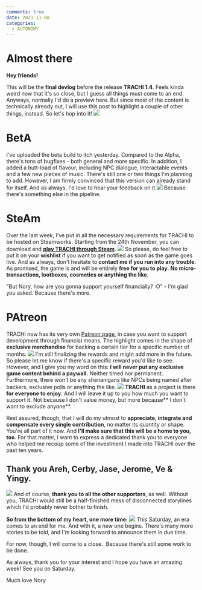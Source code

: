 ```yaml
---
comments: true
date: 2021-11-08
categories:
  - AUTONOMY
---
```


# Almost there

**Hey friends!**

This will be the **final devlog** before the release **TRACHI 1.4**. 
Feels kinda weird now that it's so close, but I guess all things must come to an end.
Anyways, normally I'd do a preview here. But since most of the content is technically already out, I will use this post to highlight a couple of other things, instead.
So let's hop into it!
![](https://img.itch.zone/aW1nLzczOTYwMjkucG5n/original/x%2BRG8z.png)
<!-- more -->

# BetA
I've uploaded the beta build to itch yesterday. Compared to the Alpha, there's tons of bugfixes - both general and more specific.
In addition, I added a butt-load of flavour, including NPC dialogue, interactable events and a few new pieces of music.
There's still one or two things I'm planning to add. However, I am firmly convinced that this version can already stand for itself.
And as always, I'd love to hear your feedback on it.![](https://img.itch.zone/aW1nLzczOTYwNTcucG5n/original/BLXS5R.png)
Because there's something else in the pipeline.

# SteAm
Over the last week, I've put in all the necessary requirements for TRACHI to be hosted on Steamworks. 
Starting from the 24th November, you can download and **[play TRACHI through Steam](https://store.steampowered.com/app/1811440/TRACHI/)**.
![](https://img.itch.zone/aW1nLzczOTc4NjEucG5n/original/FytoSD.png)
So please, do feel free to put it on your **wishlist** if you want to get notified as soon as the game goes live. And as always, don't hesitate to **contact me if you run into any trouble**.
As promised, the game is and will be entirely **free for you to play**. 
**No micro-transactions, lootboxes, cosmetics or anything the like**.

"But Nory, how are you gonna support yourself financially? :O" -
I'm glad you asked. Because there's more.

# PAtreon
TRACHI now has its very own [Patreon page](https://www.patreon.com/trachi), in case you want to support development through financial means.
The highlight comes in the shape of **exclusive merchandise** for backing a certain tier for a specific number of months.
![](https://img.itch.zone/aW1nLzczOTU4MjMucG5n/original/0xlYTX.png)
I'm still finalizing the rewards and might add more in the future. So please let me know if there's a specific reward you'd like to see.
However, and I give you my word on this:
 **I will never put any exclusive game content behind a paywall.** Neither timed nor permanent.
Furthermore, there won't be any shenanigans like NPCs being named after backers, exclusive polls or anything the like.
![](https://img.itch.zone/aW1nLzczOTYzNTIucG5n/original/mEeoa5.png)
**TRACHI** as a project is there **for everyone to enjoy**. And I will leave it up to you how much you want to support it.
Not because I don't value money, but more because** I don't want to exclude anyone**. 

Rest assured, though, that I will do my utmost to **appreciate, integrate and compensate every single contribution**, no matter its quantity or shape. You're all part of it now. And **I'll make sure that this will be a home to you, too**.
For that matter, I want to express a dedicated thank you to everyone who helped me recoup some of the investment I made into TRACHI over the past ten years.
## Thank you Areh, Cerby, Jase, Jerome, Ve & Yingy.
![](https://img.itch.zone/aW1nLzczOTU4ODIucG5n/original/MhnPbX.png)
And of course, **thank you to all the other supporters**, as well.
Without you, TRACHI would still be a half-finished mess of disconnected storylines which I'd probably never bother to finish.

**So from the bottom of my heart, one more time:**
![](https://img.itch.zone/aW1nLzczOTYzMDkucG5n/original/Y%2F0Sdo.png)
This Saturday, an era comes to an end for me. And with it, a new one begins.
There's many more stories to be told, and I'm looking forward to announce them in due time.

For now, though, I will come to a close. 
Because there's still some work to be done.

As always, thank you for your interest and I hope you have an amazing week!
See you on Saturday.

Much love
Nory
